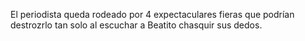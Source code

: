 El periodista queda rodeado por 4 expectaculares fieras que podrían destrozrlo tan solo al escuchar a Beatito chasquir sus dedos.